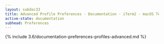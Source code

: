 ```yaml
---
layout: subdoc33
title: Advanced Profile Preferences - Documentation - iTerm2 - macOS Terminal Replacement
active-state: documentation
subhead: Preferences
---
```

{% include 3.6/documentation-preferences-profiles-advanced.md %}
